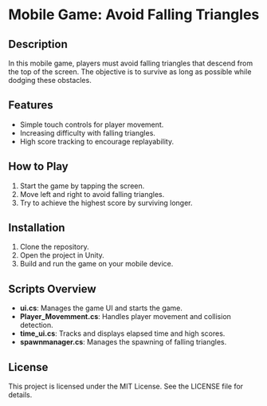 # Mobile Game: Avoid Falling Triangles

## Description
In this mobile game, players must avoid falling triangles that descend from the top of the screen. The objective is to survive as long as possible while dodging these obstacles.

## Features
- Simple touch controls for player movement.
- Increasing difficulty with falling triangles.
- High score tracking to encourage replayability.

## How to Play
1. Start the game by tapping the screen.
2. Move left and right to avoid falling triangles.
3. Try to achieve the highest score by surviving longer.

## Installation
1. Clone the repository.
2. Open the project in Unity.
3. Build and run the game on your mobile device.

## Scripts Overview
- **ui.cs**: Manages the game UI and starts the game.
- **Player_Movemment.cs**: Handles player movement and collision detection.
- **time_ui.cs**: Tracks and displays elapsed time and high scores.
- **spawnmanager.cs**: Manages the spawning of falling triangles.

## License
This project is licensed under the MIT License. See the LICENSE file for details.
